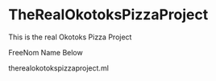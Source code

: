 # TheRealOkotoksPizzaProject
This is the real Okotoks Pizza Project

FreeNom Name Below

therealokotokspizzaproject.ml

